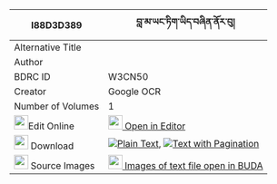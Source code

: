 |I88D3D389|བླ་མ་ཡང་ཏིག་ཡིད་བཞིན་ནོར་བུ། 
| --- | --- 
|Alternative Title |
|Author | 
|BDRC ID | W3CN50
|Creator | Google OCR
|Number of Volumes| 1
|<img width="25" src="https://img.icons8.com/color/25/000000/edit-property.png">Edit Online| [<img width="25" src="https://avatars.githubusercontent.com/u/45091458?s=200&v=4"> Open in Editor](http://editor.openpecha.org/I88D3D389)
|<img width="25" src="https://img.icons8.com/fluent/48/000000/download-2.png"/>  Download | [![](https://img.icons8.com/color/20/000000/txt.png)Plain Text](https://github.com/Openpecha/I88D3D389/releases/download/v1/lama_yangtik_yishyin_norbu_plain_I88D3D389.zip), [![](https://img.icons8.com/color/20/000000/txt.png)Text with Pagination](https://github.com/Openpecha/I88D3D389/releases/download/v1/lama_yangtik_yishyin_norbu_pages_I88D3D389.zip)
|<img width="25" src="https://img.icons8.com/plasticine/100/000000/pictures-folder.png"/>  Source Images | [<img width="25" src="https://library.bdrc.io/icons/BUDA-small.svg"> Images of text file open in BUDA](https://library.bdrc.io/show/bdr:W3CN50)